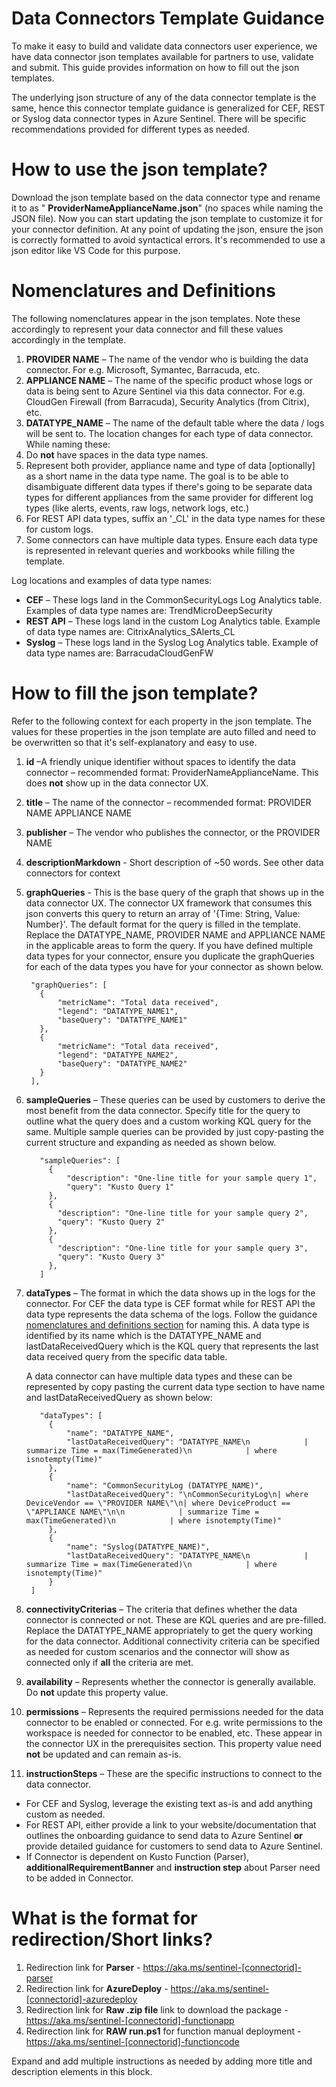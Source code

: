 # Data Connectors Template Guidance

To make it easy to build and validate data connectors user experience, we have data connector json templates available for partners to use, validate and submit. This guide provides information on how to fill out the json templates.

The underlying json structure of any of the data connector template is the same, hence this connector template guidance is generalized for CEF, REST or Syslog data connector types in Azure Sentinel. There will be specific recommendations provided for different types as needed.

# How to use the json template?

Download the json template based on the data connector type and rename it to as &quot; **ProviderNameApplianceName.json**&quot; (no spaces while naming the JSON file). Now you can start updating the json template to customize it for your connector definition. At any point of updating the json, ensure the json is correctly formatted to avoid syntactical errors. It&#39;s recommended to use a json editor like VS Code for this purpose.

# Nomenclatures and Definitions

The following nomenclatures appear in the json templates. Note these accordingly to represent your data connector and fill these values accordingly in the template.

1. **PROVIDER NAME** – The name of the vendor who is building the data connector. For e.g. Microsoft, Symantec, Barracuda, etc.
2. **APPLIANCE NAME** – The name of the specific product whose logs or data is being sent to Azure Sentinel via this data connector.  For e.g. CloudGen Firewall (from Barracuda), Security Analytics (from Citrix), etc.
3. **DATATYPE\_NAME** – The name of the default table where the data / logs will be sent to. The location changes for each type of data connector. While naming these:
  1. Do **not** have spaces in the data type names.
  2. Represent both provider, appliance name and type of data [optionally] as a short name in the data type name. The goal is to be able to disambiguate different data types if there&#39;s going to be separate data types for different appliances from the same provider for different log types (like alerts, events, raw logs, network logs, etc.)
  3. For REST API data types, suffix an &#39;\_CL&#39; in the data type names for these for custom logs.
  4. Some connectors can have multiple data types. Ensure each data type is represented in relevant queries and workbooks while filling the template.

Log locations and examples of data type names:

- **CEF** – These logs land in the CommonSecurityLogs Log Analytics table. Examples of data type names are: TrendMicroDeepSecurity
- **REST API** – These logs land in the custom Log Analytics table. Example of data type names are: CitrixAnalytics\_SAlerts\_CL
- **Syslog** – These logs land in the Syslog Log Analytics table. Example of data type names are: BarracudaCloudGenFW

# How to fill the json template?

Refer to the following context for each property in the json template. The values for these properties in the json template are auto filled and need to be overwritten so that it&#39;s self-explanatory and easy to use.

1. **id** –A friendly unique identifier without spaces to identify the data connector – recommended format: ProviderNameApplianceName. This does **not** show up in the data connector UX.
2. **title** – The name of the connector – recommended format: PROVIDER NAME APPLIANCE NAME
3. **publisher** – The vendor who publishes the connector, or the PROVIDER NAME
4. **descriptionMarkdown** - Short description of ~50 words. See other data connectors for context
5. **graphQueries** - This is the base query of the graph that shows up in the data connector UX. The connector UX framework that consumes this json converts this query to return an array of &#39;{Time: String, Value: Number}&#39;. The default format for the query is filled in the template. Replace the DATATYPE\_NAME, PROVIDER NAME and APPLIANCE NAME in the applicable areas to form the query. If you have defined multiple data types for your connector, ensure you duplicate the graphQueries for each of the data types you have for your connector as shown below.

        "graphQueries": [
          {
              "metricName": "Total data received",
              "legend": "DATATYPE_NAME1",
              "baseQuery": "DATATYPE_NAME1"
          },
          {
              "metricName": "Total data received",
              "legend": "DATATYPE_NAME2",
              "baseQuery": "DATATYPE_NAME2"
          }
        ],

1. **sampleQueries** – These queries can be used by customers to derive the most benefit from the data connector. Specify title for the query to outline what the query does and a custom working KQL query for the same. Multiple sample queries can be provided by just copy-pasting the current structure and expanding as needed as shown below.

          "sampleQueries": [
            {
                "description": "One-line title for your sample query 1",
                "query": "Kusto Query 1"
            },
            {
              "description": "One-line title for your sample query 2",
              "query": "Kusto Query 2"
            },
            {
              "description": "One-line title for your sample query 3",
              "query": "Kusto Query 3"
            },
          ]

1. **dataTypes** – The format in which the data shows up in the logs for the connector. For CEF the data type is CEF format while for REST API the data type represents the data schema of the logs. Follow the guidance [nomenclatures and definitions section](#nomenclatures-and-definitions) for naming this. A data type is identified by its name which is the DATATYPE\_NAME and lastDataReceivedQuery which is the KQL query that represents the last data received query from the specific data table.<p>
A data connector can have multiple data types and these can be represented by copy pasting the current data type section to have name and lastDataReceivedQuery as shown below:

          "dataTypes": [
            {
                "name": "DATATYPE_NAME",
                "lastDataReceivedQuery": "DATATYPE_NAME\n            | summarize Time = max(TimeGenerated)\n            | where isnotempty(Time)"
            },
            {
                "name": "CommonSecurityLog (DATATYPE_NAME)",
                "lastDataReceivedQuery": "\nCommonSecurityLog\n| where DeviceVendor == \"PROVIDER NAME\"\n| where DeviceProduct == \"APPLIANCE NAME\"\n\n            | summarize Time = max(TimeGenerated)\n            | where isnotempty(Time)"
            },
            {
                "name": "Syslog(DATATYPE_NAME)",
                "lastDataReceivedQuery": "DATATYPE_NAME\n            | summarize Time = max(TimeGenerated)\n            | where isnotempty(Time)"
            }
        ]

1. **connectivityCriterias** – The criteria that defines whether the data connector is connected or not. These are KQL queries and are pre-filled. Replace the DATATYPE\_NAME appropriately to get the query working for the data connector. Additional connectivity criteria can be specified as needed for custom scenarios and the connector will show as connected only if **all** the criteria are met.
2. **availability** – Represents whether the connector is generally available. Do **not** update this property value.
3. **permissions** – Represents the required permissions needed for the data connector to be enabled or connected. For e.g. write permissions to the workspace is needed for connector to be enabled, etc. These appear in the connector UX in the prerequisites section. This property value need **not** be updated and can remain as-is.
4. **instructionSteps** – These are the specific instructions to connect to the data connector.
  * For CEF and Syslog, leverage the existing text as-is and add anything custom as needed.
  * For REST API, either provide a link to your website/documentation that outlines the onboarding guidance to send data to Azure Sentinel **or** provide detailed guidance for customers to send data to Azure Sentinel.
  * If Connector is dependent on Kusto Function (Parser), **additionalRequirementBanner** and **instruction step** about Parser need to be added in Connector. <p>
  
# What is the format for redirection/Short links?
1. Redirection link for **Parser** - https://aka.ms/sentinel-[connectorid]-parser
2. Redirection link for **AzureDeploy** - https://aka.ms/sentinel-[connectorid]-azuredeploy
3. Redirection link for **Raw .zip file** link to download the package - https://aka.ms/sentinel-[connectorid]-functionapp
4. Redirection link for **RAW run.ps1** for function manual deployment - https://aka.ms/sentinel-[connectorid]-functioncode


Expand and add multiple instructions as needed by adding more title and description elements in this block.
